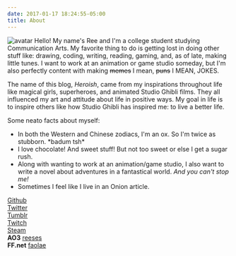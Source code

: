 ```yaml
---
date: 2017-01-17 18:24:55-05:00
title: About
---
```


<img src="/img/dafuq%20square.png" alt="avatar" class="avatar" /> Hello! My name's Ree and I'm a college student studying Communication Arts. My favorite thing to do is getting lost in doing other stuff like: drawing, coding, writing, reading, gaming, and, as of late, making little tunes. I want to work at an animation or game studio someday, but I'm also perfectly content with making ~~memes~~ I mean, ~~puns~~ I MEAN, JOKES.

The name of this blog, *Heroish*, came from my inspirations throughout life like magical girls, superheroes, and animated Studio Ghibli films. They all influenced my art and attitude about life in positive ways. My goal in life is to inspire others like how Studio Ghibli has inspired me: to live a better life.

Some neato facts about myself:

- In both the Western and Chinese zodiacs, I'm an ox. So I'm twice as stubborn. \*badum tsh\*
- I love chocolate! And sweet stuff! But not too sweet or else I get a sugar rush.
- Along with wanting to work at an animation/game studio, I also want to write a novel  about adventures in a fantastical world. *And you can't stop me!*
- Sometimes I feel like I live in an Onion article.

<i class="fa fa-github-alt" aria-hidden="true"></i> [Github](https://github.com/heroish)  
<i class="fa fa-twitter" aria-hidden="true"></i> [Twitter](https://twitter.com/reeses_kk)  
<i class="fa fa-tumblr" aria-hidden="true"></i> [Tumblr](http://faolae.tumblr.com/)  
<i class="fa fa-twitch" aria-hidden="true"></i> [Twitch](https://www.twitch.tv/faolae)  
<i class="fa fa-steam" aria-hidden="true"></i> [Steam](http://steamcommunity.com/profiles/76561198069396785)  
**AO3** [reeses](http://archiveofourown.org/users/reeses)  
**FF.net** [faolae](https://www.fanfiction.net/~faolae)
